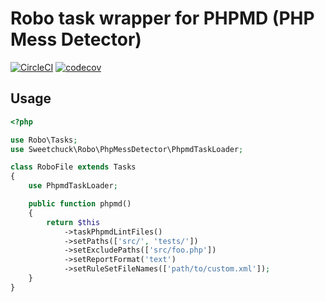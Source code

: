 # Robo task wrapper for PHPMD (PHP Mess Detector)

[![CircleCI](https://circleci.com/gh/Sweetchuck/robo-phpmd.svg?style=svg)](https://circleci.com/gh/Sweetchuck/robo-phpmd)
[![codecov](https://codecov.io/gh/Sweetchuck/robo-phpmd/branch/1.x/graph/badge.svg)](https://codecov.io/gh/Sweetchuck/robo-phpmd)


## Usage

```php
<?php

use Robo\Tasks;
use Sweetchuck\Robo\PhpMessDetector\PhpmdTaskLoader;

class RoboFile extends Tasks
{
    use PhpmdTaskLoader;

    public function phpmd()
    {
        return $this
            ->taskPhpmdLintFiles()
            ->setPaths(['src/', 'tests/'])
            ->setExcludePaths(['src/foo.php'])
            ->setReportFormat('text')
            ->setRuleSetFileNames(['path/to/custom.xml']);
    }
}
```

